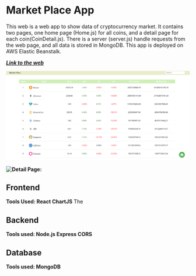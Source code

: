 # Market Place App

This web is a web app to show data of cryptocurrency market. It contains two pages, one home page (Home.js) for all coins, and a detail page for each coin(CoinDetail.js). There is a server (server.js) handle requests from the web page, and all data is stored in MongoDB. This app is deployed on AWS Elastic Beanstalk.

***[Link to the web](http://market-backend-env.eba-k6mijpth.ap-southeast-2.elasticbeanstalk.com/)***

**![Home Page:](/resource/HomePage.png)**

**![Detail Page:](resource/CoinDetail1.png)**

## Frontend
**Tools Used: React ChartJS**
The 

## Backend
**Tools used: Node.js Express CORS**

## Database
**Tools used: MongoDB**
